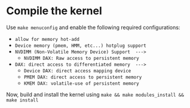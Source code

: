# Compile the kernel

Use `make menuconfig` and enable the following required configurations:

- `allow for memory hot-add`
- `Device memory (pmem, HMM, etc...) hotplug support`
- `NVDIMM (Non-Volatile Memory Device) Support  --->`
  - `NVDIMM DAX: Raw access to persistent memory`
- `DAX: direct access to differentiated memory  --->`
  - `Device DAX: direct access mapping device`
  - `PMEM DAX: direct access to persistent memory`
  - `KMEM DAX: volatile-use of persistent memory`

Now, build and install the kernel using `make && make modules_install && make install`
